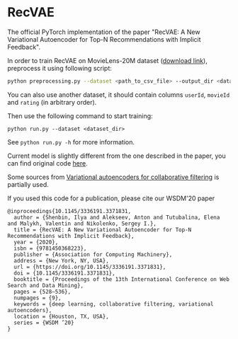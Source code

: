 # RecVAE
The official PyTorch implementation of the paper "RecVAE: A New Variational Autoencoder for Top-N Recommendations with Implicit Feedback".

In order to train RecVAE on MovieLens-20M dataset ([download link](http://files.grouplens.org/datasets/movielens/ml-20m.zip)), preprocess it using following script:

```sh
python preprocessing.py --dataset <path_to_csv_file> --output_dir <dataset_dir> --threshold 3.5 --heldout_users 10000
```

You can also use another dataset, it should contain columns `userId`, `movieId` and `rating` (in arbitrary order).

Then use the following command to start training:

```
python run.py --dataset <dataset_dir>
```

See `python run.py -h` for more information.

Current model is slightly different from the one described in the paper, you can find original code [here](https://github.com/ilya-shenbin/RecVAE/tree/wsdm).

Some sources from  [Variational autoencoders for collaborative filtering](https://github.com/dawenl/vae_cf) is partially used.

If you used this code for a publication, please cite our WSDM'20 paper
```
@inproceedings{10.1145/3336191.3371831,
  author = {Shenbin, Ilya and Alekseev, Anton and Tutubalina, Elena and Malykh, Valentin and Nikolenko, Sergey I.},
  title = {RecVAE: A New Variational Autoencoder for Top-N Recommendations with Implicit Feedback},
  year = {2020},
  isbn = {9781450368223},
  publisher = {Association for Computing Machinery},
  address = {New York, NY, USA},
  url = {https://doi.org/10.1145/3336191.3371831},
  doi = {10.1145/3336191.3371831},
  booktitle = {Proceedings of the 13th International Conference on Web Search and Data Mining},
  pages = {528–536},
  numpages = {9},
  keywords = {deep learning, collaborative filtering, variational autoencoders},
  location = {Houston, TX, USA},
  series = {WSDM ’20}
}
```

